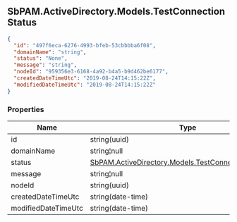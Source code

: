 
<h2 id="tocS_SbPAM.ActiveDirectory.Models.TestConnectionStatus">SbPAM.ActiveDirectory.Models.TestConnectionStatus</h2>

<a id="schemasbpam.activedirectory.models.testconnectionstatus"></a>
<a id="schema_SbPAM.ActiveDirectory.Models.TestConnectionStatus"></a>
<a id="tocSsbpam.activedirectory.models.testconnectionstatus"></a>
<a id="tocssbpam.activedirectory.models.testconnectionstatus"></a>

```json
{
  "id": "497f6eca-6276-4993-bfeb-53cbbbba6f08",
  "domainName": "string",
  "status": "None",
  "message": "string",
  "nodeId": "959356e3-6168-4a92-b4a5-b9d462be6177",
  "createdDateTimeUtc": "2019-08-24T14:15:22Z",
  "modifiedDateTimeUtc": "2019-08-24T14:15:22Z"
}

```

### Properties

|Name|Type|Required|Restrictions|Description|
|---|---|---|---|---|
|id|string(uuid)|false|none|none|
|domainName|string¦null|false|none|none|
|status|[SbPAM.ActiveDirectory.Models.TestConnectionStatusType](../Models/sbpam.activedirectory.models.testconnectionstatustype.md)|false|none|none|
|message|string¦null|false|none|none|
|nodeId|string(uuid)|false|none|none|
|createdDateTimeUtc|string(date-time)|false|none|none|
|modifiedDateTimeUtc|string(date-time)|false|none|none|


